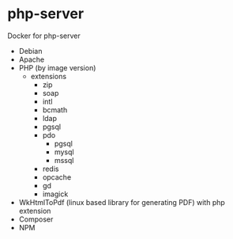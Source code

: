 # php-server

Docker for php-server

- Debian
- Apache
- PHP (by image version)
  - extensions
    - zip
    - soap
    - intl
    - bcmath
    - ldap
    - pgsql
    - pdo
      - pgsql
      - mysql
      - mssql
    - redis
    - opcache
    - gd
    - imagick
- WkHtmlToPdf (linux based library for generating PDF) with php extension
- Composer
- NPM
